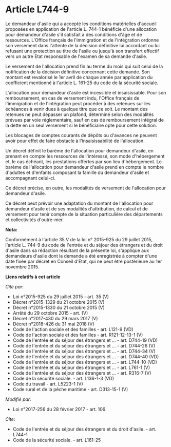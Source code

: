 # Article L744-9

Le demandeur d'asile qui a accepté les conditions matérielles d'accueil proposées en application de l'article L. 744-1
bénéficie d'une allocation pour demandeur d'asile s'il satisfait à des conditions d'âge et de ressources. L'Office français
de l'immigration et de l'intégration ordonne son versement dans l'attente de la décision définitive lui accordant ou lui
refusant une protection au titre de l'asile ou jusqu'à son transfert effectif vers un autre Etat responsable de l'examen de
sa demande d'asile. 

Le versement de l'allocation prend fin au terme du mois qui suit celui de la notification de la décision définitive
concernant cette demande. Son montant est revalorisé le 1er avril de chaque année par application du coefficient mentionné à
l'article L. 161-25 du code de la sécurité sociale. 

L'allocation pour demandeur d'asile est incessible et insaisissable. Pour son remboursement, en cas de versement indu,
l'Office français de l'immigration et de l'intégration peut procéder à des retenues sur les échéances à venir dues à quelque
titre que ce soit. Le montant des retenues ne peut dépasser un plafond, déterminé selon des modalités prévues par voie
réglementaire, sauf en cas de remboursement intégral de la dette en un seul versement si le bénéficiaire opte pour cette
solution. 

Les blocages de comptes courants de dépôts ou d'avances ne peuvent avoir pour effet de faire obstacle à l'insaisissabilité de
l'allocation. 

Un décret définit le barème de l'allocation pour demandeur d'asile, en prenant en compte les ressources de l'intéressé, son
mode d'hébergement et, le cas échéant, les prestations offertes par son lieu d'hébergement. Le barème de l'allocation pour
demandeur d'asile prend en compte le nombre d'adultes et d'enfants composant la famille du demandeur d'asile et accompagnant
celui-ci. 

Ce décret précise, en outre, les modalités de versement de l'allocation pour demandeur d'asile.

Ce décret peut prévoir une adaptation du montant de l'allocation pour demandeur d'asile et de ses modalités d'attribution, de
calcul et de versement pour tenir compte de la situation particulière des départements et collectivités d'outre-mer.

**Nota:**

Conformément à l'article 35 V de la loi n° 2015-925 du 29 juillet 2015, l'article L. 744-9 du code de l'entrée et du séjour
des étrangers et du droit d'asile dans sa rédaction résultant de la présente loi, s'applique aux demandeurs d'asile dont la
demande a été enregistrée à compter d'une date fixée par décret en Conseil d'Etat, qui ne peut être postérieure au 1er
novembre 2015.

**Liens relatifs à cet article**

_Cité par_:

  - Loi n°2015-925 du 29 juillet 2015 - art. 35 (V)
  - Décret n°2015-1329 du 21 octobre 2015 (V)
  - Décret n°2015-1330 du 21 octobre 2015 (V)
  - Arrêté du 29 octobre 2015 - art. (V)
  - Décret n°2017-430 du 29 mars 2017 (V)
  - Décret n°2018-426 du 31 mai 2018 (V)
  - Code de l'action sociale et des familles - art. L121-9 (VD)
  - Code de l'action sociale et des familles - art. R121-12-13-1 (V)
  - Code de l'entrée et du séjour des étrangers et ... - art. D744-19 (VD)
  - Code de l'entrée et du séjour des étrangers et ... - art. D744-26 (V)
  - Code de l'entrée et du séjour des étrangers et ... - art. D744-34 (V)
  - Code de l'entrée et du séjour des étrangers et ... - art. D744-40 (VD)
  - Code de l'entrée et du séjour des étrangers et ... - art. L744-10 (VD)
  - Code de l'entrée et du séjour des étrangers et ... - art. L761-1 (V)
  - Code de l'entrée et du séjour des étrangers et ... - art. R316-7 (V)
  - Code de la sécurité sociale. - art. L136-1-3 (VD)
  - Code du travail - art. L5223-1 (V)
  - Code rural et de la pêche maritime - art. D313-15-1 (V)

_Modifié par_:

  - Loi n°2017-256 du 28 février 2017 - art. 106

_Cite_:

  - Code de l'entrée et du séjour des étrangers et du droit d'asile. - art. L744-1
  - Code de la sécurité sociale. - art. L161-25
